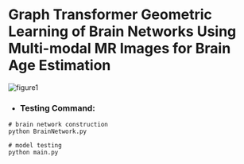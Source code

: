 # Graph Transformer Geometric Learning of Brain Networks Using Multi-modal MR Images for Brain Age Estimation
![figure1](https://user-images.githubusercontent.com/56855485/180636338-3c035341-ae77-4e0c-a969-2a15ca8053c1.png)

- ### **Testing Command:**

```
# brain network construction
python BrainNetwork.py
```

```
# model testing
python main.py
```
